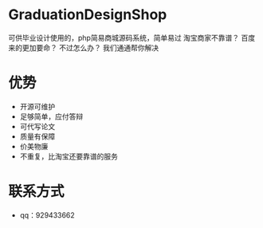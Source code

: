 # GraduationDesignShop
可供毕业设计使用的，php简易商城源码系统，简单易过
淘宝商家不靠谱？
百度来的更加要命？
不过怎么办？
我们通通帮你解决

# 优势

* 开源可维护
* 足够简单，应付答辩
* 可代写论文
* 质量有保障
* 价美物廉
* 不重复，比淘宝还要靠谱的服务

# 联系方式

* qq：929433662



